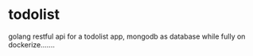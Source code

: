 # todolist
golang restful api for a todolist app, mongodb as database while fully on dockerize.......
